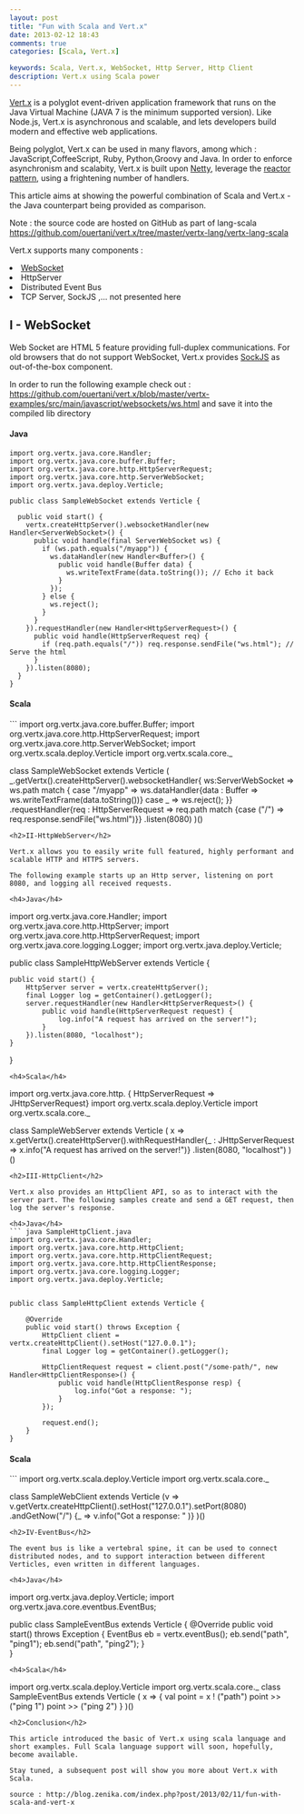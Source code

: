 ```yaml
---
layout: post
title: "Fun with Scala and Vert.x"
date: 2013-02-12 18:43
comments: true
categories: [Scala, Vert.x]

keywords: Scala, Vert.x, WebSocket, Http Server, Http Client
description: Vert.x using Scala power
---
```


<a href="http://vertx.io/">Vert.x</a> is a polyglot event-driven application framework that runs on the Java Virtual Machine (JAVA 7 is the minimum supported version). Like Node.js, Vert.x is asynchronous and scalable, and lets developers build modern and effective web applications.

Being polyglot, Vert.x can be used in many flavors, among which : JavaScript,CoffeeScript, Ruby, Python,Groovy and Java. In order to enforce asynchronism and scalabity, Vert.x is built upon <a href="https://netty.io/">Netty</a>, leverage the <a href="http://en.wikipedia.org/wiki/Reactor_pattern">reactor pattern</a>, using a frightening number of handlers.

This article aims at showing the powerful combination of Scala and Vert.x - the Java counterpart being provided as comparison.
<!-- more -->
Note : the source code are hosted on GitHub as part of lang-scala <a href="https://github.com/ouertani/vert.x/tree/master/vertx-lang/vertx-lang-scala">https://github.com/ouertani/vert.x/tree/master/vertx-lang/vertx-lang-scala</a>

Vert.x supports many components :

<li><a href="http://en.wikipedia.org/wiki/WebSocket">WebSocket</a></li>
<li>HttpServer</li>
<li>Distributed Event Bus</li>
<li>TCP Server, SockJS ,... not presented here</li>
<h2>I - WebSocket</h2>

Web Socket are HTML 5 feature providing full-duplex communications. For old browsers that do not support WebSocket, Vert.x provides <a href="https://github.com/sockjs/sockjs-client">SockJS</a> as out-of-the-box component.

In order to run the following example check out : <a href="https://github.com/ouertani/vert.x/blob/master/vertx-examples/src/main/javascript/websockets/ws.html">https://github.com/ouertani/vert.x/blob/master/vertx-examples/src/main/javascript/websockets/ws.html</a> and save it into the compiled lib directory

#### Java
```
import org.vertx.java.core.Handler;
import org.vertx.java.core.buffer.Buffer;
import org.vertx.java.core.http.HttpServerRequest;
import org.vertx.java.core.http.ServerWebSocket;
import org.vertx.java.deploy.Verticle;

public class SampleWebSocket extends Verticle {

  public void start() {
    vertx.createHttpServer().websocketHandler(new Handler<ServerWebSocket>() {
      public void handle(final ServerWebSocket ws) {
        if (ws.path.equals("/myapp")) {
          ws.dataHandler(new Handler<Buffer>() {
            public void handle(Buffer data) {
              ws.writeTextFrame(data.toString()); // Echo it back
            }
          });
        } else {
          ws.reject();
        }
      }
    }).requestHandler(new Handler<HttpServerRequest>() {
      public void handle(HttpServerRequest req) {
        if (req.path.equals("/")) req.response.sendFile("ws.html"); // Serve the html
      }
    }).listen(8080);
  }
}
```
<h4>Scala</h4>
```
import org.vertx.java.core.buffer.Buffer;
import org.vertx.java.core.http.HttpServerRequest;
import org.vertx.java.core.http.ServerWebSocket;
import org.vertx.scala.deploy.Verticle
import org.vertx.scala.core._

class SampleWebSocket extends Verticle (
  _.getVertx().createHttpServer().websocketHandler{
     ws:ServerWebSocket => ws.path match {
        case "/myapp" => ws.dataHandler{data : Buffer =>   ws.writeTextFrame(data.toString())}
        case _ => ws.reject();
      }}
      .requestHandler{req : HttpServerRequest => req.path match {case ("/") => req.response.sendFile("ws.html")}}
      .listen(8080)
)()
```
<h2>II-HttpWebServer</h2>

Vert.x allows you to easily write full featured, highly performant and scalable HTTP and HTTPS servers.

The following example starts up an Http server, listening on port 8080, and logging all received requests.

<h4>Java</h4>
```
import org.vertx.java.core.Handler;
import org.vertx.java.core.http.HttpServer;
import org.vertx.java.core.http.HttpServerRequest;
import org.vertx.java.core.logging.Logger;
import org.vertx.java.deploy.Verticle;


public class SampleHttpWebServer extends Verticle {

    public void start() {
        HttpServer server = vertx.createHttpServer();
        final Logger log = getContainer().getLogger();
        server.requestHandler(new Handler<HttpServerRequest>() {
            public void handle(HttpServerRequest request) {
                log.info("A request has arrived on the server!");
            }
        }).listen(8080, "localhost");
    }
}
```
<h4>Scala</h4>
```
import org.vertx.java.core.http. { HttpServerRequest => JHttpServerRequest}
import org.vertx.scala.deploy.Verticle
import org.vertx.scala.core._

class SampleWebServer extends Verticle ( x =>
  x.getVertx().createHttpServer().withRequestHandler{_ : JHttpServerRequest =>
     x.info("A request has arrived on the server!")}
.listen(8080, "localhost")
)()
```
<h2>III-HttpClient</h2>

Vert.x also provides an HttpClient API, so as to interact with the server part. The following samples create and send a GET request, then log the server's response.

<h4>Java</h4>
```	java SampleHttpClient.java
import org.vertx.java.core.Handler;
import org.vertx.java.core.http.HttpClient;
import org.vertx.java.core.http.HttpClientRequest;
import org.vertx.java.core.http.HttpClientResponse;
import org.vertx.java.core.logging.Logger;
import org.vertx.java.deploy.Verticle;


public class SampleHttpClient extends Verticle {

    @Override
    public void start() throws Exception {
        HttpClient client = vertx.createHttpClient().setHost("127.0.0.1");
        final Logger log = getContainer().getLogger();

        HttpClientRequest request = client.post("/some-path/", new Handler<HttpClientResponse>() {
            public void handle(HttpClientResponse resp) {
                log.info("Got a response: ");
            }
        });

        request.end();
    }
}
```
<h4>Scala</h4>
```
import org.vertx.scala.deploy.Verticle
import org.vertx.scala.core._

class SampleWebClient extends Verticle (v =>
   v.getVertx.createHttpClient().setHost("127.0.0.1").setPort(8080)
   .andGetNow("/") {_ => v.info("Got a response: " )}
  )()
```
<h2>IV-EventBus</h2>

The event bus is like a vertebral spine, it can be used to connect distributed nodes, and to support interaction between different Verticles, even written in different languages.

<h4>Java</h4>
```
import org.vertx.java.deploy.Verticle;
import org.vertx.java.core.eventbus.EventBus;

public class SampleEventBus extends Verticle {
   @Override
    public void start() throws Exception {
       EventBus eb = vertx.eventBus();
       eb.send("path", "ping1");
       eb.send("path", "ping2");
   }  
}
```
<h4>Scala</h4>
```
import org.vertx.scala.deploy.Verticle
import org.vertx.scala.core._
class SampleEventBus extends Verticle ( x => {
 val  point = x ! ("path")
 point >> ("ping 1")
 point >> ("ping 2")
}
)()
```
<h2>Conclusion</h2>

This article introduced the basic of Vert.x using scala language and short examples. Full Scala language support will soon, hopefully, become available.

Stay tuned, a subsequent post will show you more about Vert.x with Scala.

source : http://blog.zenika.com/index.php?post/2013/02/11/fun-with-scala-and-vert-x
